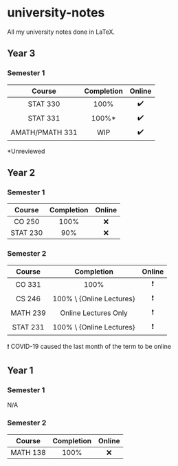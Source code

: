 # university-notes
All my university notes done in LaTeX.

## Year 3
### Semester 1
|     Course      | Completion |       Online       |
| :-------------: | :--------: | :----------------: |
|    STAT 330     |   100%     | :heavy_check_mark: |
|    STAT 331     |   100%*    | :heavy_check_mark: |
| AMATH/PMATH 331 |    WIP     | :heavy_check_mark: |

*Unreviewed
## Year 2
### Semester 1
|  Course  | Completion | Online |
| :------: | :--------: | :----: |
|  CO 250  |    100%    |  :x:   |
| STAT 230 |    90%     |  :x:   |

### Semester 2
|  Course  |        Completion        |          Online          |
| :------: | :----------------------: | :----------------------: |
|  CO 331  |           100%           | :heavy_exclamation_mark: |
|  CS 246  | 100% \ {Online Lectures} | :heavy_exclamation_mark: |
| MATH 239 |   Online Lectures Only   | :heavy_exclamation_mark: |
| STAT 231 | 100% \ {Online Lectures} | :heavy_exclamation_mark: |

:heavy_exclamation_mark: COVID-19 caused the last month of the term to be online

## Year 1
### Semester 1
N/A

### Semester 2
|  Course  | Completion | Online |
| :------: | :--------: | :----: |
| MATH 138 |    100%    |  :x:   |
